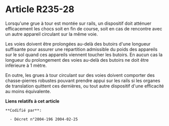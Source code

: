 # Article R235-28

Lorsqu'une grue à tour est montée sur rails, un dispositif doit atténuer efficacement les chocs soit en fin de course, soit
en cas de rencontre avec un autre appareil circulant sur la même voie.

Les voies doivent être prolongées au-delà des butoirs d'une longueur suffisante pour assurer une répartition admissible du
poids des appareils sur le sol quand ces appareils viennent toucher les butoirs. En aucun cas la longueur du prolongement des
voies au-delà des butoirs ne doit être inférieure à 1 mètre.

En outre, les grues à tour circulant sur des voies doivent comporter des chasse-pierres robustes pouvant prendre appui sur
les rails si les organes de translation quittent ces dernières, ou tout autre dispositif d'une efficacité au moins
équivalente.

**Liens relatifs à cet article**

	**Codifié par**:

	  - Décret n°2004-196 2004-02-25
